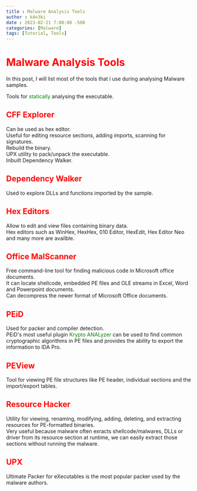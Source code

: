 ```yaml
---
title : Malware Analysis Tools
author : k4n3ki
date : 2023-02-21 7:00:00 -500
categories: [Malware]
tags: [Tutorial, Tools]
---
```


# <span style = "color:red;">**Malware Analysis Tools**</span>

In this post, I will list most of the tools that i use during analysing Malware samples.

Tools for <span style ="color:green">statically </span> analysing the executable.

## <span style ="color:red;"> CFF Explorer </span> 
Can be used as hex editor. \
Useful for editing resource sections, adding imports, scanning for signatures. \
Rebuild the binary. \
UPX utility to pack/unpack the executable. \
Inbuilt Dependency Walker. 

## <span style ="color:red;"> Dependency Walker </span> 
Used to explore DLLs and functions imported by the sample.

## <span style ="color:red;"> Hex Editors </span> 
Allow to edit and view files containing binary data. \
Hex editors such as WinHex, HexHex, 010 Editor, HexEdit, Hex Editor Neo and many more are availble. 

## <span style ="color:red;"> Office MalScanner </span> 
Free command-line tool for finding malicious code in Microsoft office documents. \
It can locate shellcode, embedded PE files and OLE streams in Excel, Word and Powerpoint documents. \
Can decompress the newer format of Microsoft Office documents.

## <span style ="color:red;"> PEiD </span> 
Used for packer and compiler detection. \
PEiD's most useful plugin <span style="color:green">Krypto ANALyzer </span> can be used to find common cryptographic algorithms in PE files and provides the ability to export the information to IDA Pro.

## <span style ="color:red;"> PEView </span>
Tool for viewing PE file structures like PE header, individual sections and the import/export tables.

## <span style ="color:red;"> Resource Hacker </span>
Utility for viewing, renaming, modifying, adding, deleting, and extracting resources for PE-formatted binaries. \
Very useful because malware often exracts shellcode/malwares, DLLs or driver from its resource section at runtime, we can easily extract those sections without running the malware.

## <span style ="color:red;"> UPX </span>
Ultimate Packer for eXecutables is the most popular packer used by the malware authors.

